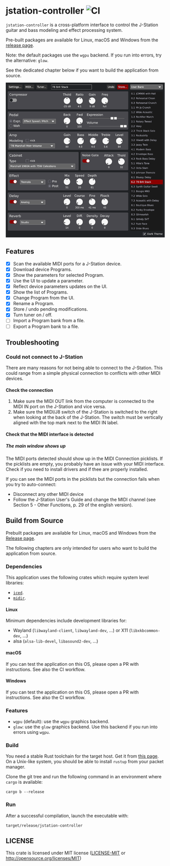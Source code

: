 # jstation-controller ![CI](https://github.com/fengalin/jstation-controller/workflows/CI/badge.svg)

`jstation-controller` is a cross-platform interface to control the J-Station guitar and bass modeling and effect processing system.

Pre-built packages are available for Linux, macOS and Windows from the
[release page](https://github.com/fengalin/jstation-controller/releases).

Note: the default packages use the `wgpu` backend. If you run into errors, try
the alternative: `glow`.

See the dedicated chapter below if you want to build the application from source.

![jstation-controller UI](assets/screenshot_20230124.png "jstation-controller UI")

## Features

- [X] Scan the available MIDI ports for a J-Station device.
- [X] Download device Programs.
- [X] Show the parameters for selected Program.
- [X] Use the UI to update a parameter.
- [X] Reflect device parameters updates on the UI.
- [X] Show the list of Programs.
- [X] Change Program from the UI.
- [X] Rename a Program.
- [X] Store / undo pending modifications.
- [X] Turn tuner on / off.
- [ ] Import a Program bank from a file.
- [ ] Export a Program bank to a file.

## Troubleshooting

### Could not connect to J-Station

There are many reasons for not being able to connect to the J-Station.
This could range from a simple physical connection to conflicts with
other MIDI devices.

#### Check the connection

1. Make sure the MIDI OUT link from the computer is connected to the
   MIDI IN port on the J-Station and vice versa.
2. Make sure the MIDI/J8 switch of the J-Station is switched to the right
   when looking at the back of the J-Station. The switch must be vertically
   aligned with the top mark next to the MIDI IN label.

#### Check that the MIDI interface is detected

##### The main window shows up

The MIDI ports detected should show up in the MIDI Connection picklists.
If the picklists are empty, you probably have an issue with your MIDI interface.
Check if you need to install drivers and if thee are properly installed.

If you can see the MIDI ports in the picklists but the connection fails when
you try to auto-connect:

- Disconnect any other MIDI device
- Follow the J-Station User's Guide and change the MIDI channel (see Section 5 -
Other Functions, p. 29 of the english version).

## Build from Source

Prebuilt packages are available for Linux, macOS and Windows from the
[Release page](https://github.com/fengalin/jstation-controller/releases).

The following chapters are only intended for users who want to build the
application from source.

### Dependencies

This application uses the following crates which require system level libraries:

- [`iced`](https://crates.io/crates/iced).
- [`midir`](https://crates.io/crates/midir).

#### Linux

Minimum dependencies include development libraries for:

- Wayland (`libwayland-client`, `libwayland-dev`, ...) or X11 (`libxkbcommon-dev`, ...)
- alsa (`alsa-lib-devel`, `libasound2-dev`, ...)

#### macOS

If you can test the application on this OS, please open a PR with instructions.
See also the CI workflow.

#### Windows

If you can test the application on this OS, please open a PR with instructions.
See also the CI workflow.

### Features

* `wgpu` (default): use the `wgpu` graphics backend.
* `glow`: use the `glow` graphics backend. Use this backend if you run into
  errors using `wgpu`.

### Build

You need a stable Rust toolchain for the target host. Get it from [this page](https://www.rust-lang.org/fr/tools/install).
On a Unix-like system, you should be able to install `rustup` from your packet
manager.

Clone the git tree and run the following command in an environment where
`cargo` is available:

```
cargo b --release
```

### Run

After a successful compilation, launch the executable with:

```
target/release/jstation-controller
```

## LICENSE

This crate is licensed under MIT license ([LICENSE-MIT](LICENSE-MIT) or
http://opensource.org/licenses/MIT)

